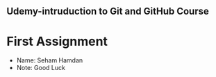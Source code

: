 ## Udemy-intruduction to Git and GitHub Course
# First Assignment

* Name: Seham Hamdan
* Note: Good Luck
